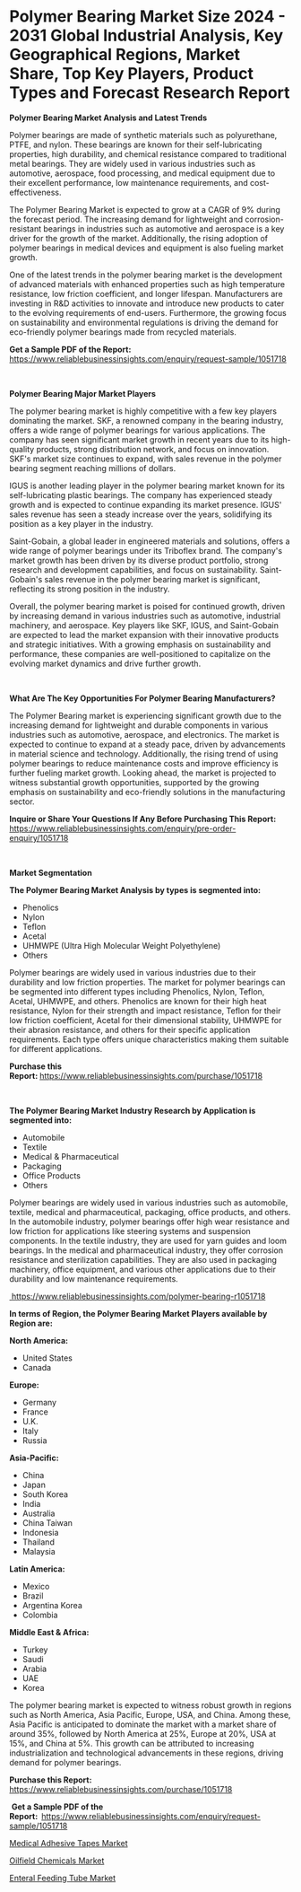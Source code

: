 <p><h1>Polymer Bearing Market Size 2024 - 2031 Global Industrial Analysis, Key Geographical Regions, Market Share, Top Key Players, Product Types and Forecast Research Report</h1></p><p><strong>Polymer Bearing Market Analysis and Latest Trends</strong></p>
<p><p>Polymer bearings are made of synthetic materials such as polyurethane, PTFE, and nylon. These bearings are known for their self-lubricating properties, high durability, and chemical resistance compared to traditional metal bearings. They are widely used in various industries such as automotive, aerospace, food processing, and medical equipment due to their excellent performance, low maintenance requirements, and cost-effectiveness.</p><p>The Polymer Bearing Market is expected to grow at a CAGR of 9% during the forecast period. The increasing demand for lightweight and corrosion-resistant bearings in industries such as automotive and aerospace is a key driver for the growth of the market. Additionally, the rising adoption of polymer bearings in medical devices and equipment is also fueling market growth.</p><p>One of the latest trends in the polymer bearing market is the development of advanced materials with enhanced properties such as high temperature resistance, low friction coefficient, and longer lifespan. Manufacturers are investing in R&D activities to innovate and introduce new products to cater to the evolving requirements of end-users. Furthermore, the growing focus on sustainability and environmental regulations is driving the demand for eco-friendly polymer bearings made from recycled materials.</p></p>
<p><strong>Get a Sample PDF of the Report:&nbsp;</strong> <a href="https://www.reliablebusinessinsights.com/enquiry/request-sample/1051718">https://www.reliablebusinessinsights.com/enquiry/request-sample/1051718</a></p>
<p>&nbsp;</p>
<p><strong>Polymer Bearing Major Market Players</strong></p>
<p><p>The polymer bearing market is highly competitive with a few key players dominating the market. SKF, a renowned company in the bearing industry, offers a wide range of polymer bearings for various applications. The company has seen significant market growth in recent years due to its high-quality products, strong distribution network, and focus on innovation. SKF's market size continues to expand, with sales revenue in the polymer bearing segment reaching millions of dollars.</p><p>IGUS is another leading player in the polymer bearing market known for its self-lubricating plastic bearings. The company has experienced steady growth and is expected to continue expanding its market presence. IGUS' sales revenue has seen a steady increase over the years, solidifying its position as a key player in the industry.</p><p>Saint-Gobain, a global leader in engineered materials and solutions, offers a wide range of polymer bearings under its Triboflex brand. The company's market growth has been driven by its diverse product portfolio, strong research and development capabilities, and focus on sustainability. Saint-Gobain's sales revenue in the polymer bearing market is significant, reflecting its strong position in the industry.</p><p>Overall, the polymer bearing market is poised for continued growth, driven by increasing demand in various industries such as automotive, industrial machinery, and aerospace. Key players like SKF, IGUS, and Saint-Gobain are expected to lead the market expansion with their innovative products and strategic initiatives. With a growing emphasis on sustainability and performance, these companies are well-positioned to capitalize on the evolving market dynamics and drive further growth.</p></p>
<p>&nbsp;</p>
<p><strong>What Are The Key Opportunities For Polymer Bearing Manufacturers?</strong></p>
<p><p>The Polymer Bearing market is experiencing significant growth due to the increasing demand for lightweight and durable components in various industries such as automotive, aerospace, and electronics. The market is expected to continue to expand at a steady pace, driven by advancements in material science and technology. Additionally, the rising trend of using polymer bearings to reduce maintenance costs and improve efficiency is further fueling market growth. Looking ahead, the market is projected to witness substantial growth opportunities, supported by the growing emphasis on sustainability and eco-friendly solutions in the manufacturing sector.</p></p>
<p><strong>Inquire or Share Your Questions If Any Before Purchasing This Report:</strong> <a href="https://www.reliablebusinessinsights.com/enquiry/pre-order-enquiry/1051718">https://www.reliablebusinessinsights.com/enquiry/pre-order-enquiry/1051718</a></p>
<p>&nbsp;</p>
<p><strong>Market Segmentation</strong></p>
<p><strong>The Polymer Bearing Market Analysis by types is segmented into:</strong></p>
<p><ul><li>Phenolics</li><li>Nylon</li><li>Teflon</li><li>Acetal</li><li>UHMWPE (Ultra High Molecular Weight Polyethylene)</li><li>Others</li></ul></p>
<p><p>Polymer bearings are widely used in various industries due to their durability and low friction properties. The market for polymer bearings can be segmented into different types including Phenolics, Nylon, Teflon, Acetal, UHMWPE, and others. Phenolics are known for their high heat resistance, Nylon for their strength and impact resistance, Teflon for their low friction coefficient, Acetal for their dimensional stability, UHMWPE for their abrasion resistance, and others for their specific application requirements. Each type offers unique characteristics making them suitable for different applications.</p></p>
<p><strong>Purchase this Report:&nbsp;</strong><a href="https://www.reliablebusinessinsights.com/purchase/1051718">https://www.reliablebusinessinsights.com/purchase/1051718</a></p>
<p>&nbsp;</p>
<p><strong>The Polymer Bearing Market Industry Research by Application is segmented into:</strong></p>
<p><ul><li>Automobile</li><li>Textile</li><li>Medical & Pharmaceutical</li><li>Packaging</li><li>Office Products</li><li>Others</li></ul></p>
<p><p>Polymer bearings are widely used in various industries such as automobile, textile, medical and pharmaceutical, packaging, office products, and others. In the automobile industry, polymer bearings offer high wear resistance and low friction for applications like steering systems and suspension components. In the textile industry, they are used for yarn guides and loom bearings. In the medical and pharmaceutical industry, they offer corrosion resistance and sterilization capabilities. They are also used in packaging machinery, office equipment, and various other applications due to their durability and low maintenance requirements.</p></p>
<p><a href="https://www.reliablebusinessinsights.com/polymer-bearing-r1051718">&nbsp;https://www.reliablebusinessinsights.com/polymer-bearing-r1051718</a></p>
<p><strong>In terms of Region, the Polymer Bearing Market Players available by Region are:</strong></p>
<p>
    <p> <strong> North America: </strong>
        <ul>
            <li>United States</li>
            <li>Canada</li>
        </ul>
        </p> 
    <p> <strong> Europe: </strong>
        <ul>
            <li>Germany</li>
            <li>France</li>
            <li>U.K.</li>
            <li>Italy</li>
            <li>Russia</li>
        </ul>
        </p> 
    <p> <strong> Asia-Pacific: </strong>
        <ul>
            <li>China</li>
            <li>Japan</li>
            <li>South Korea</li>
            <li>India</li>
            <li>Australia</li>
            <li>China Taiwan</li>
            <li>Indonesia</li>
            <li>Thailand</li>
            <li>Malaysia</li>
        </ul>
        </p> 
    <p> <strong> Latin America: </strong>
        <ul>
            <li>Mexico</li>
            <li>Brazil</li>
            <li>Argentina Korea</li>
            <li>Colombia</li>
        </ul>
        </p> 
    <p> <strong> Middle East & Africa: </strong>
        <ul>
            <li>Turkey</li>
            <li>Saudi</li>
            <li>Arabia</li>
            <li>UAE</li>
            <li>Korea</li>
        </ul>
    </p>
    </p>
<p><p>The polymer bearing market is expected to witness robust growth in regions such as North America, Asia Pacific, Europe, USA, and China. Among these, Asia Pacific is anticipated to dominate the market with a market share of around 35%, followed by North America at 25%, Europe at 20%, USA at 15%, and China at 5%. This growth can be attributed to increasing industrialization and technological advancements in these regions, driving demand for polymer bearings.</p></p>
<p><strong>Purchase this Report: </strong><a href="https://www.reliablebusinessinsights.com/purchase/1051718">https://www.reliablebusinessinsights.com/purchase/1051718</a></p>
<p>&nbsp;<strong>Get a Sample PDF of the Report:&nbsp;&nbsp;</strong><a href="https://www.reliablebusinessinsights.com/enquiry/request-sample/1051718">https://www.reliablebusinessinsights.com/enquiry/request-sample/1051718</a></p>
<p><strong></strong></p>
<p><p><a href="https://www.linkedin.com/pulse/medical-adhesive-tapes-market-emerging-trends-future-asqgc">Medical Adhesive Tapes Market</a></p><p><a href="https://www.linkedin.com/pulse/strategic-insights-global-oilfield-chemicals-market-bvn9c">Oilfield Chemicals Market</a></p><p><a href="https://www.linkedin.com/pulse/global-enteral-feeding-tube-market-size-amp-share-analysis-n0wpc">Enteral Feeding Tube Market</a></p></p>